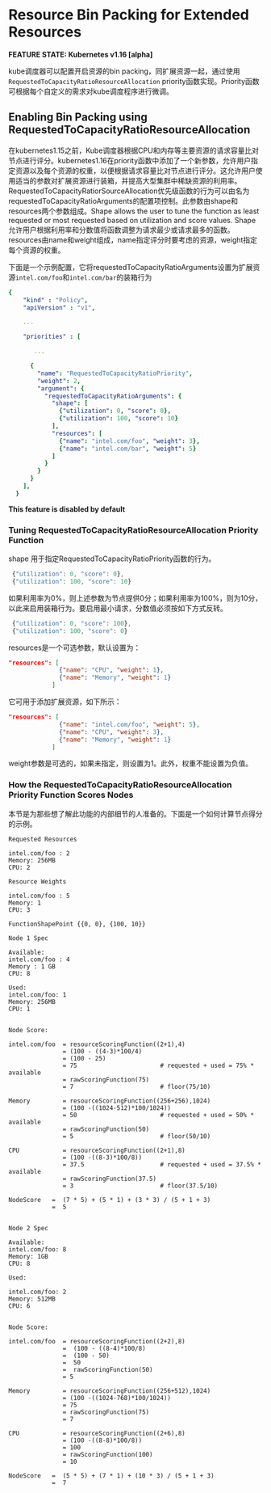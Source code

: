 # Resource Bin Packing for Extended Resources

**FEATURE STATE: Kubernetes v1.16 [alpha]**

kube调度器可以配置开启资源的bin packing，同扩展资源一起，通过使用`RequestedToCapacityRatioResourceAllocation` priority函数实现。Priority函数可根据每个自定义的需求对kube调度程序进行微调。

## Enabling Bin Packing using RequestedToCapacityRatioResourceAllocation

在kubernetes1.15之前，Kube调度器根据CPU和内存等主要资源的请求容量比对节点进行评分。kubernetes1.16在priority函数中添加了一个新参数，允许用户指定资源以及每个资源的权重，以便根据请求容量比对节点进行评分。这允许用户使用适当的参数对扩展资源进行装箱，并提高大型集群中稀缺资源的利用率。RequestedToCapacityRatiorSourceAllocation优先级函数的行为可以由名为requestedToCapacityRatioArguments的配置项控制。此参数由shape和resources两个参数组成。Shape allows the user to tune the function as least requested or most requested based on utilization and score values. Shape允许用户根据利用率和分数值将函数调整为请求最少或请求最多的函数。resources由name和weight组成，name指定评分时要考虑的资源，weight指定每个资源的权重。

下面是一个示例配置，它将requestedToCapacityRatioArguments设置为扩展资源`intel.com/foo`和`intel.com/bar`的装箱行为

```yaml
{
    "kind" : "Policy",
    "apiVersion" : "v1",

    ...

    "priorities" : [

       ...

      {
        "name": "RequestedToCapacityRatioPriority",
        "weight": 2,
        "argument": {
          "requestedToCapacityRatioArguments": {
            "shape": [
              {"utilization": 0, "score": 0},
              {"utilization": 100, "score": 10}
            ],
            "resources": [
              {"name": "intel.com/foo", "weight": 3},
              {"name": "intel.com/bar", "weight": 5}
            ]
          }
        }
      }
    ],
  }
```
**This feature is disabled by default**

### Tuning RequestedToCapacityRatioResourceAllocation Priority Function 

shape 用于指定RequestedToCapacityRatioPriority函数的行为。
```js
 {"utilization": 0, "score": 0},
 {"utilization": 100, "score": 10}
```

如果利用率为0%，则上述参数为节点提供0分；如果利用率为100%，则为10分，以此来启用装箱行为。要启用最小请求，分数值必须按如下方式反转。
```js
 {"utilization": 0, "score": 100},
 {"utilization": 100, "score": 0}
```

resources是一个可选参数，默认设置为：

```json
"resources": [
              {"name": "CPU", "weight": 1},
              {"name": "Memory", "weight": 1}
            ]
```

它可用于添加扩展资源，如下所示：

```json
"resources": [
              {"name": "intel.com/foo", "weight": 5},
              {"name": "CPU", "weight": 3},
              {"name": "Memory", "weight": 1}
            ]
```

weight参数是可选的，如果未指定，则设置为1。此外，权重不能设置为负值。

### How the RequestedToCapacityRatioResourceAllocation Priority Function Scores Nodes 

本节是为那些想了解此功能的内部细节的人准备的。下面是一个如何计算节点得分的示例。

```
Requested Resources

intel.com/foo : 2
Memory: 256MB
CPU: 2

Resource Weights

intel.com/foo : 5
Memory: 1
CPU: 3

FunctionShapePoint {{0, 0}, {100, 10}}

Node 1 Spec

Available:
intel.com/foo : 4
Memory : 1 GB
CPU: 8

Used:
intel.com/foo: 1
Memory: 256MB
CPU: 1


Node Score:

intel.com/foo  = resourceScoringFunction((2+1),4)
               = (100 - ((4-3)*100/4)
               = (100 - 25)
               = 75                       # requested + used = 75% * available
               = rawScoringFunction(75) 
               = 7                        # floor(75/10) 

Memory         = resourceScoringFunction((256+256),1024)
               = (100 -((1024-512)*100/1024))
               = 50                       # requested + used = 50% * available
               = rawScoringFunction(50)
               = 5                        # floor(50/10)

CPU            = resourceScoringFunction((2+1),8)
               = (100 -((8-3)*100/8))
               = 37.5                     # requested + used = 37.5% * available
               = rawScoringFunction(37.5)
               = 3                        # floor(37.5/10)

NodeScore   =  (7 * 5) + (5 * 1) + (3 * 3) / (5 + 1 + 3)
            =  5


Node 2 Spec

Available:
intel.com/foo: 8
Memory: 1GB
CPU: 8

Used:

intel.com/foo: 2
Memory: 512MB
CPU: 6


Node Score:

intel.com/foo  = resourceScoringFunction((2+2),8)
               =  (100 - ((8-4)*100/8)
               =  (100 - 50)
               =  50
               =  rawScoringFunction(50)
               = 5

Memory         = resourceScoringFunction((256+512),1024)
               = (100 -((1024-768)*100/1024))
               = 75
               = rawScoringFunction(75)
               = 7

CPU            = resourceScoringFunction((2+6),8)
               = (100 -((8-8)*100/8))
               = 100
               = rawScoringFunction(100)
               = 10

NodeScore   =  (5 * 5) + (7 * 1) + (10 * 3) / (5 + 1 + 3)
            =  7
```



